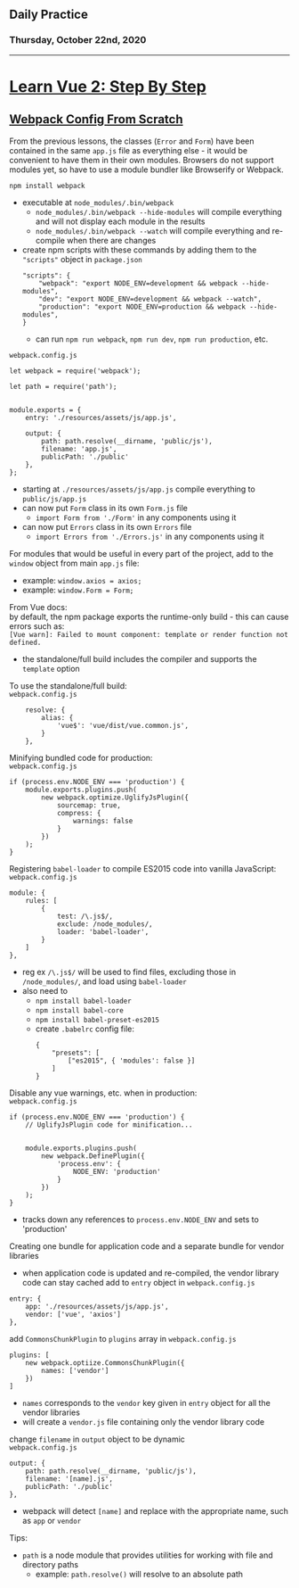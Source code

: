 ## Daily Practice
### Thursday, October 22nd, 2020
---


# [Learn Vue 2: Step By Step](https://laracasts.com/series/learn-vue-2-step-by-step)


## [Webpack Config From Scratch](https://laracasts.com/series/learn-vue-2-step-by-step/episodes/22)

From the previous lessons, the classes (`Error` and `Form`) have been contained in the same `app.js` file as everything else - it would be convenient to have them in their own modules. Browsers do not support modules yet, so have to use a module bundler like Browserify or Webpack.  

`npm install webpack`
- executable at `node_modules/.bin/webpack`
   * `node_modules/.bin/webpack --hide-modules` will compile everything and will not display each module in the results
   * `node_modules/.bin/webpack --watch` will compile everything and re-compile when there are changes
- create npm scripts with these commands by adding them to the `"scripts"` object in `package.json`
    ```
    "scripts": {
        "webpack": "export NODE_ENV=development && webpack --hide-modules",
        "dev": "export NODE_ENV=development && webpack --watch",
        "production": "export NODE_ENV=production && webpack --hide-modules",
    }
    ```
    - can run `npm run webpack`, `npm run dev`, `npm run production`, etc.

`webpack.config.js`
```
let webpack = require('webpack');

let path = require('path');


module.exports = {
    entry: './resources/assets/js/app.js',

    output: {
        path: path.resolve(__dirname, 'public/js'),
        filename: 'app.js',
        publicPath: './public'
    },
};
```
- starting at `./resources/assets/js/app.js` compile everything to `public/js/app.js`
- can now put `Form` class in its own `Form.js` file
   * `import Form from './Form'` in any components using it
- can now put `Errors` class in its own `Errors` file
   * `import Errors from './Errors.js'` in any components using it

For modules that would be useful in every part of the project, add to the `window` object from main `app.js` file:
- example: `window.axios = axios;`
- example: `window.Form = Form;`

From Vue docs:  
by default, the npm package exports the runtime-only build - this can cause errors such as:  
`[Vue warn]: Failed to mount component: template or render function not defined.`  
- the standalone/full build includes the compiler and supports the `template` option  

To use the standalone/full build:  
`webpack.config.js`
```
    resolve: {
        alias: {
            'vue$': 'vue/dist/vue.common.js',
        }
    },
```

Minifying bundled code for production:  
`webpack.config.js`
```
if (process.env.NODE_ENV === 'production') {
    module.exports.plugins.push(
        new webpack.optimize.UglifyJsPlugin({
            sourcemap: true,
            compress: {
                warnings: false
            }
        })
    );
}
```

Registering `babel-loader` to compile ES2015 code into vanilla JavaScript:  
`webpack.config.js`
```
module: {
    rules: [
        {
            test: /\.js$/,
            exclude: /node_modules/,
            loader: 'babel-loader',
        }
    ]
},
```
- reg ex `/\.js$/` will be used to find files, excluding those in `/node_modules/`, and load using `babel-loader`
- also need to
   * `npm install babel-loader`
   * `npm install babel-core`
   * `npm install babel-preset-es2015`
   * create `.babelrc` config file:
        ```
        {
            "presets": [
                ["es2015", { 'modules': false }]
            ]
        }
        ```


Disable any vue warnings, etc. when in production:  
`webpack.config.js`
```
if (process.env.NODE_ENV === 'production') {
    // UglifyJsPlugin code for minification...


    module.exports.plugins.push(
        new webpack.DefinePlugin({
            'process.env': {
                NODE_ENV: 'production'
            }
        })
    );
}
```
- tracks down any references to `process.env.NODE_ENV` and sets to 'production'

Creating one bundle for application code and a separate bundle for vendor libraries
- when application code is updated and re-compiled, the vendor library code can stay cached
add to `entry` object in `webpack.config.js`
```
entry: {
    app: './resources/assets/js/app.js',
    vendor: ['vue', 'axios']
},
```

add `CommonsChunkPlugin` to `plugins` array in `webpack.config.js`
```
plugins: [
    new webpack.optiize.CommonsChunkPlugin({
        names: ['vendor']
    })
]
```
- `names` corresponds to the `vendor` key given in `entry` object for all the vendor libraries
- will create a `vendor.js` file containing only the vendor library code

change `filename` in `output` object to be dynamic  
`webpack.config.js`
```
output: {
    path: path.resolve(__dirname, 'public/js'),
    filename: '[name].js',
    publicPath: './public'
},
```
- webpack will detect `[name]` and replace with the appropriate name, such as `app` or `vendor`


Tips:
- `path` is a node module that provides utilities for working with file and directory paths
   * example: `path.resolve()` will resolve to an absolute path
